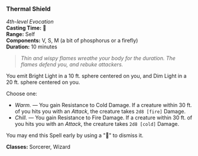 ### Thermal Shield
*4th-level Evocation*  
**Casting Time:** 🔷  
**Range:** Self  
**Components:** V, S, M (a bit of phosphorus or a firefly)  
**Duration:** 10 minutes  

> *Thin and wispy flames wreathe your body for the duration. The flames defend you, and rebuke attackers.*

You emit Bright Light in a 10 ft. sphere centered on you, and Dim Light in a 20 ft. sphere centered on you.

Choose one:
* *Warm.* — You gain Resistance to Cold Damage. If a creature within 30 ft. of you hits you with an *Attack*, the creature takes `2d8 [fire]` Damage.
* *Chill.* — You gain Resistance to Fire Damage. If a creature within 30 ft. of you hits you with an *Attack*, the creature takes `2d8 [cold]` Damage.

You may end this Spell early by using a "🔷" to dismiss it.

**Classes:** Sorcerer, Wizard

